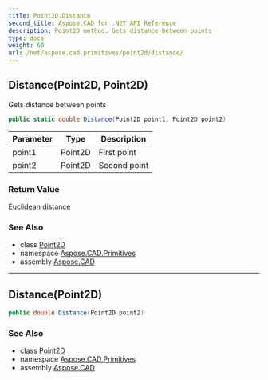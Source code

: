 ```yaml
---
title: Point2D.Distance
second_title: Aspose.CAD for .NET API Reference
description: Point2D method. Gets distance between points
type: docs
weight: 60
url: /net/aspose.cad.primitives/point2d/distance/
---
```

## Distance(Point2D, Point2D)

Gets distance between points

```csharp
public static double Distance(Point2D point1, Point2D point2)
```

| Parameter | Type | Description |
| --- | --- | --- |
| point1 | Point2D | First point |
| point2 | Point2D | Second point |

### Return Value

Euclidean distance

### See Also

* class [Point2D](../)
* namespace [Aspose.CAD.Primitives](../../../aspose.cad.primitives/)
* assembly [Aspose.CAD](../../../)

---

## Distance(Point2D)

```csharp
public double Distance(Point2D point2)
```

### See Also

* class [Point2D](../)
* namespace [Aspose.CAD.Primitives](../../../aspose.cad.primitives/)
* assembly [Aspose.CAD](../../../)


